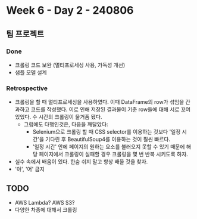 # Week 6 - Day 2 - 240806

## 팀 프로젝트
### Done
- 크롤링 코드 보완 (멀티프로세싱 사용, 가독성 개선)
- 샘플 모델 설계
### Retrospective
- 크롤링을 할 때 멀티프로세싱을 사용하였다. 이때 DataFrame의 row가 섞임을 간과하고 코드를 작성했다. 이로 인해 저장된 결과물이 기준 row들에 대해 서로 꼬여 있었다. 수 시간의 크롤링이 물거품 됐다.
    - 그럼에도 다행인것은, 다음을 깨달았다:
        - Selenium으로 크롤링 할 때 CSS selector를 이용하는 것보다 '일정 시간'을 기다린 후 BeautifulSoup4를 이용하는 것이 훨씬 빠르다.
        - '일정 시간' 안에 페이지의 원하는 요소를 불러오지 못할 수 있기 때문에 해당 페이지에서 크롤링이 실패할 경우 크롤링을 몇 번 반복 시키도록 하자.
- 실수 속에서 배움이 있다. 한숨 쉬지 말고 항상 배울 것을 찾자.
- '아', '어' 금지

## TODO
- AWS Lambda? AWS S3?
- 다양한 차종에 대해서 크롤링
